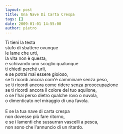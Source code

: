 ```yaml
---
layout: post
title: Una Nave Di Carta Crespa
tags: []
date: 2009-01-01 14:55:00
author: pietro
---
```

Ti tieni la testa<br/>stufo di sbattere ovunque<br/>le lame che urti,<br/>la vita non è questa,<br/>e schivando uno scoglio qualunque<br/>ti chiedi perché urli,<br/>e se potrai mai essere gioioso,<br/>se ti ricordi ancora com'è camminare senza peso,<br/>se ti ricordi ancora come ridere senza preoccupazione<br/>se ti ricordi ancora il colore del tuo aquilone,<br/>o se l'hai perso dietro qualche rovo o nuvola,<br/>o dimenticato nel miraggio di una favola.<br/><br/>E se la tua nave di carta crespa<br/>non dovesse più fare ritorno,<br/>e se i lamenti che sussurran vascelli a pesca,<br/>non sono che l'annuncio di un ritardo.
